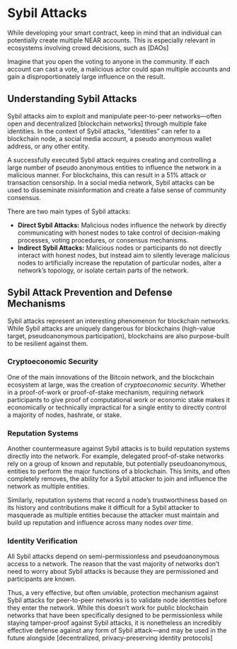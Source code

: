 
# Sybil Attacks

While developing your smart contract, keep in mind that an individual can potentially create multiple NEAR accounts. This is especially relevant in ecosystems involving crowd decisions, such as  [DAOs]

Imagine that you open the voting to anyone in the community. If each account can cast a vote, a malicious actor could span multiple accounts and gain a disproportionately large influence on the result.


## Understanding Sybil Attacks

Sybil attacks aim to exploit and manipulate peer-to-peer networks—often open and decentralized [blockchain networks] through multiple fake identities. In the context of Sybil attacks, “identities” can refer to a blockchain node, a social media account, a pseudo anonymous wallet address, or any other entity.

A successfully executed Sybil attack requires creating and controlling a large number of pseudo anonymous entities to influence the network in a malicious manner. For blockchains, this can result in a 51% attack or transaction censorship. In a social media network, Sybil attacks can be used to disseminate misinformation and create a false sense of community consensus.

There are two main types of Sybil attacks:

-   **Direct Sybil Attacks:** Malicious nodes influence the network by directly communicating with honest nodes to take control of decision-making processes, voting procedures, or consensus mechanisms.
-   **Indirect Sybil Attacks:** Malicious nodes or participants do not directly interact with honest nodes, but instead aim to silently leverage malicious nodes to artificially increase the reputation of particular nodes, alter a network’s topology, or isolate certain parts of the network.


## Sybil Attack Prevention and Defense Mechanisms

Sybil attacks represent an interesting phenomenon for blockchain networks. While Sybil attacks are uniquely dangerous for blockchains (high-value target, pseudoanonymous participation), blockchains are also purpose-built to be resilient against them.


### Cryptoeconomic Security

One of the main innovations of the Bitcoin network, and the blockchain ecosystem at large, was the creation of _cryptoeconomic security_. Whether in a proof-of-work or proof-of-stake mechanism, requiring network participants to give proof of computational work or economic stake makes it economically or technically impractical for a single entity to directly control a majority of nodes, hashrate, or stake.

### Reputation Systems

Another countermeasure against Sybil attacks is to build reputation systems directly into the network. For example, delegated proof-of-stake networks rely on a group of known and reputable, but potentially pseudoanonymous, entities to perform the major functions of a blockchain. This limits, and often completely removes, the ability for a Sybil attacker to join and influence the network as multiple entities.  
  
Similarly, reputation systems that record a node’s trustworthiness based on its history and contributions make it difficult for a Sybil attacker to masquerade as multiple entities because the attacker must maintain and build up reputation and influence across many nodes _over time_.

### Identity Verification

All Sybil attacks depend on semi-permissionless and pseudoanonymous access to a network. The reason that the vast majority of networks don’t need to worry about Sybil attacks is because they are permissioned and participants are known.

Thus, a very effective, but often unviable, protection mechanism against Sybil attacks for peer-to-peer networks is to validate node identities before they enter the network. While this doesn’t work for public blockchain networks that have been specifically designed to be permissionless while staying tamper-proof against Sybil attacks, it is nonetheless an incredibly effective defense against any form of Sybil attack—and may be used in the future alongside [decentralized, privacy-preserving identity protocols]